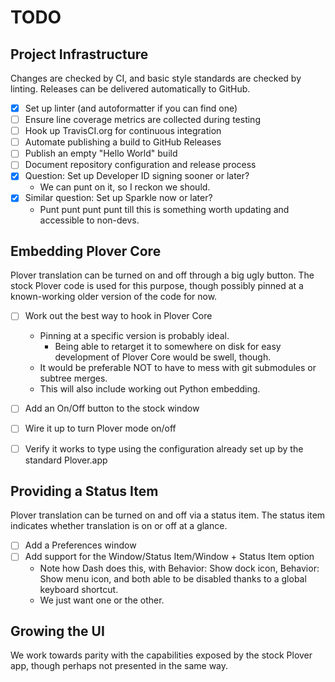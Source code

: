 # TODO

## Project Infrastructure
Changes are checked by CI, and basic style standards are checked by linting.
Releases can be delivered automatically to GitHub.

- [X] Set up linter (and autoformatter if you can find one)
- [ ] Ensure line coverage metrics are collected during testing
- [ ] Hook up TravisCI.org for continuous integration
- [ ] Automate publishing a build to GitHub Releases
- [ ] Publish an empty "Hello World" build
- [ ] Document repository configuration and release process
- [X] Question: Set up Developer ID signing sooner or later?
    - We can punt on it, so I reckon we should.
- [X] Similar question: Set up Sparkle now or later?
    - Punt punt punt punt till this is something worth updating
      and accessible to non-devs.


## Embedding Plover Core
Plover translation can be turned on and off through a big ugly button.
The stock Plover code is used for this purpose, though possibly
pinned at a known-working older version of the code for now.

- [ ] Work out the best way to hook in Plover Core
    - Pinning at a specific version is probably ideal.
        - Being able to retarget it to somewhere on disk for easy development
          of Plover Core would be swell, though.
    - It would be preferable NOT to have to mess with git submodules
      or subtree merges.
    - This will also include working out Python embedding.
- [ ] Add an On/Off button to the stock window
- [ ] Wire it up to turn Plover mode on/off
- [ ] Verify it works to type using the configuration already set up by the
  standard Plover.app


## Providing a Status Item
Plover translation can be turned on and off via a status item.
The status item indicates whether translation is on or off at a glance.

- [ ] Add a Preferences window
- [ ] Add support for the Window/Status Item/Window + Status Item option
    - Note how Dash does this, with Behavior: Show dock icon,
      Behavior: Show menu icon, and both able to be disabled
      thanks to a global keyboard shortcut.
    - We just want one or the other.


## Growing the UI
We work towards parity with the capabilities exposed by the stock
Plover app, though perhaps not presented in the same way.
